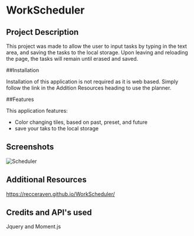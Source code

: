 # WorkScheduler

## Project Description 

This project was made to allow the user to input tasks by typing in the text area, and saving the tasks to the local storage. Upon leaving and reloading the page, the tasks will remain until erased and saved.

##Installation

Installation of this application is not required as it is web based. Simply follow the link in the Addition Resources heading to use the planner.

##Features

This application features:

- Color changing tiles, based on past, preset, and future
- save your taks to the local storage

## Screenshots

![Scheduler](https://github.com/RecceRaven/WorkScheduler/assets/149850541/28f45ad2-1b8d-4d85-8956-de320cc29d22)

## Additional Resources

https://recceraven.github.io/WorkScheduler/

## Credits and API's used

Jquery and Moment.js
